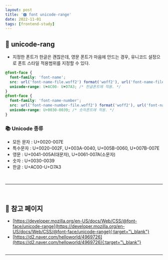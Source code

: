 ```yaml
---
layout: post
title: '🅰️ font unicode-range'
date: 2022-11-01
tags: [frontend-study]
---
```


## 💬 unicode-rang

- 지정한 폰트가 한글은 괜찮은데, 영문 폰트가 마음에 안드는 경우, 유니코드 설정으로 폰트 스타일 적용범위를 지정할 수 있다.

```css
@font-face {
  font-family: 'font-name';
  src: url('font-name-file.woff2') format('woff2'), url('font-name-file.woff') format('woff');
  unicode-range: U+AC00- U+D7A3; /* 한글폰트에 적용. */
}
@font-face {
  font-family: 'font-name-number';
  src: url('font-name-number-file.woff2') format('woff2'), url('font-name-number-file.woff') format('woff');
  unicode-range: U+0030-0039; /* 숫자폰트에 적용. */
}
```

### 📚 Unicode 종류

- 모든 문자 : U+0020-007E
- 특수문자 : U+0020-002F, U+003A-0040, U+005B-0060, U+007B-007E
- 영문 : U+0041-005A(대문자), U+0061-007A(소문자)
- 숫자 : U+0030-0039
- 한글 : U+AC00-U+D7A3

<br/>

---

<br/>

## 🎫 참고 페이지

- [https://developer.mozilla.org/en-US/docs/Web/CSS/@font-face/unicode-range](https://developer.mozilla.org/en-US/docs/Web/CSS/@font-face/unicode-range){:target="\_blank"}
- [https://d2.naver.com/helloworld/4969726](https://d2.naver.com/helloworld/4969726){:target="\_blank"}
  <br/><br/>

---

